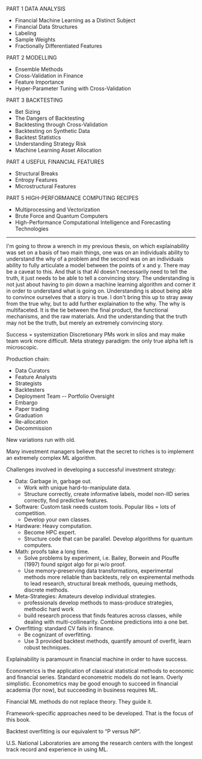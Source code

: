 PART 1 DATA ANALYSIS
- Financial Machine Learning as a Distinct Subject
- Financial Data Structures
- Labeling 
- Sample Weights
- Fractionally Differentiated Features

PART 2 MODELLING
- Ensemble Methods
- Cross-Validation in Finance
- Feature Importance
- Hyper-Parameter Tuning with Cross-Validation

PART 3 BACKTESTING
- Bet Sizing
- The Dangers of Backtesting
- Backtesting through Cross-Validation
- Backtesting on Synthetic Data
- Backtest Statistics
- Understanding Strategy Risk
- Machine Learning Asset Allocation

PART 4 USEFUL FINANCIAL FEATURES
- Structural Breaks
- Entropy Features 
- Microstructural Features

PART 5 HIGH-PERFORMANCE COMPUTING RECIPES
- Multiprocessing and Vectorization
- Brute Force and Quantum Computers
- High-Performance Computational Intelligence and Forecasting Technologies

___ 

I'm going to throw a wrench in my previous thesis, on which explainability was set on a basis of two main things, one was on an individuals ability to understand the why of a problem and the second was on an individuals ability to fully articulate a model between the points of x and y. There may be a caveat to this. And that is that AI doesn't necessarily need to tell the truth, it just needs to be able to tell a convincing story. The understanding is not just about having to pin down a machine learning algorithm and corner it in order to understand what is going on. Understanding is about being able to convince ourselves that a story is true. I don't bring this up to stray away from the true why, but to add further explaination to the why. The why is multifaceted. It is the tie between the final product, the functional mechanisms, and the raw materials. And the understanding that the truth may not be the truth, but merely an extremely convincing story. 

Success = systemization
Discretionary PMs work in silos and may make team work more difficult.
Meta strategy paradigm: the only true alpha left is microscopic.

Production chain:
- Data Curators
- Feature Analysts
- Strategists
- Backtesters
- Deployment Team
-- Portfolio Oversight
- Embargo
- Paper trading
- Graduation
- Re-allocation
- Decommission

New variations run with old.


Many investment managers believe that the secret to riches is to implement an extremely complex ML algorithm.

Challenges involved in developing a successful investment strategy:
- Data: Garbage in, garbage out.
  - Work with unique hard-to-manipulate data.
  - Structure correctly, create informative labels, model non-IID series correctly, find predictive features.
- Software: Custom task needs custom tools. Popular libs = lots of competition. 
  - Develop your own classes. 
- Hardware: Heavy computation.
  - Become HPC expert.
  - Structure code that can be parallel. Develop algorithms for quantum computers.
- Math: proofs take a long time. 
  - Solve problems by experiment, i.e. Bailey, Borwein and Plouffe (1997) found spigot algo for pi w/o proof.
  - Use memory-preserving data transformations, experimental methods more reliable than backtests, rely on expiremental methods to lead research, structural break methods, queuing methods, discrete methods.
- Meta-Strategies: Amateurs develop individual strategies.
  - professionals develop methods to mass-produce strategies, methodic hard work
  - build research process that finds features across classes, while dealing with multi-collinearity. Combine  predictions into a one bet.
- Overfitting: standard CV fails in finance.
  - Be cognizant of overfitting.
  - Use 3 provided backtest methods, quantify amount of overfit, learn robust techniques. 

Explainability is paramount in financial machine in order to have success. 

Econometrics is the application of classical statistical methods to economic and financial series. Standard econometric models do not learn. Overly simplistic. Econometrics may be good enough to succeed in financial academia (for now), but succeeding in business requires ML.

Financial ML methods do not replace theory. They guide it.

Framework-specific approaches need to be developed. That is the focus of this book.

Backtest overfitting is our equivalent to “P versus NP”.

U.S. National Laboratories are among the research centers with the longest track record and experience in using ML. 
